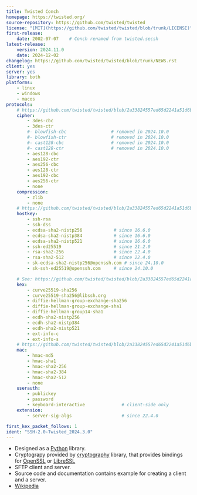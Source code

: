 ```yaml
---
title: Twisted Conch
homepage: https://twisted.org/
source-repository: https://github.com/twisted/twisted
license: "[MIT](https://github.com/twisted/twisted/blob/trunk/LICENSE)"
first-release:
    date: 2002-07-07    # Conch renamed from twisted.secsh
latest-release:
    version: 2024.11.0
    date: 2024-12-02
changelog: https://github.com/twisted/twisted/blob/trunk/NEWS.rst
client: yes
server: yes
library: both
platforms:
    - linux
    - windows
    - macos
protocols:
    # https://github.com/twisted/twisted/blob/2a33824557ed65d2241a51d6bba07ac76521b50f/src/twisted/conch/ssh/transport.py#L95
    cipher:
        - 3des-cbc
        - 3des-ctr
        #- blowfish-cbc                 # removed in 2024.10.0
        #- blowfish-ctr                 # removed in 2024.10.0
        #- cast128-cbc                  # removed in 2024.10.0
        #- cast128-ctr                  # removed in 2024.10.0
        - aes128-cbc
        - aes192-ctr
        - aes256-cbc
        - aes128-ctr
        - aes192-cbc
        - aes256-ctr
        - none
    compression:
        - zlib
        - none
    # https://github.com/twisted/twisted/blob/2a33824557ed65d2241a51d6bba07ac76521b50f/src/twisted/conch/ssh/transport.py#L458
    hostkey:
        - ssh-rsa
        - ssh-dss
        - ecdsa-sha2-nistp256            # since 16.6.0
        - ecdsa-sha2-nistp384            # since 16.6.0
        - ecdsa-sha2-nistp521            # since 16.6.0
        - ssh-ed25519                    # since 21.2.0
        - rsa-sha2-256                   # since 22.4.0
        - rsa-sha2-512                   # since 22.4.0
        - sk-ecdsa-sha2-nistp256@openssh.com # since 24.10.0
        - sk-ssh-ed25519@openssh.com     # since 24.10.0

    # See: https://github.com/twisted/twisted/blob/2a33824557ed65d2241a51d6bba07ac76521b50f/src/twisted/conch/ssh/_kex.py#L178
    kex:
        - curve25519-sha256
        - curve25519-sha256@libssh.org
        - diffie-hellman-group-exchange-sha256
        - diffie-hellman-group-exchange-sha1
        - diffie-hellman-group14-sha1
        - ecdh-sha2-nistp256
        - ecdh-sha2-nistp384
        - ecdh-sha2-nistp521
        - ext-info-c
        - ext-info-s
    # https://github.com/twisted/twisted/blob/2a33824557ed65d2241a51d6bba07ac76521b50f/src/twisted/conch/ssh/transport.py#L110
    mac:
        - hmac-md5
        - hmac-sha1
        - hmac-sha2-256
        - hmac-sha2-384
        - hmac-sha2-512
        - none
    userauth:
        - publickey
        - password
        - keyboard-interactive              # client-side only
    extension:
        - server-sig-algs                   # since 22.4.0

first_kex_packet_follows: 1
ident: "SSH-2.0-Twisted_2024.3.0"
---
```

* Designed as a [Python](https://www.python.org/) library.
* Cryptograpy provided by [cryptography](https://cryptography.io/) library, that provides bindings for [OpenSSL](https://www.openssl.org/) or [LibreSSL](https://www.libressl.org/)
* SFTP client and server.
* Source code and documentation contains example for creating a client and a server.
* [Wikipedia](https://en.wikipedia.org/wiki/Twisted_(software))
